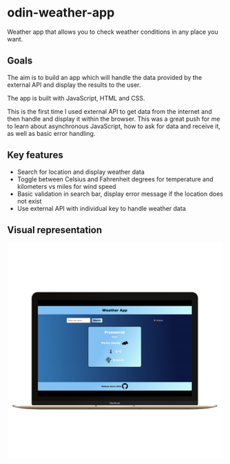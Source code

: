 # odin-weather-app

<p>Weather app that allows you to check weather conditions in any place you want.</p>
<h2>Goals</h2>
<p>The aim is to build an app which will handle the data provided by the external API and display the results to the user.</p>
<p>The app is built with JavaScript, HTML and CSS.</p>
<p>This is the first time I used external API to get data from the internet and then handle and display it within the browser. This was a great push for me to learn about asynchronous JavaScript, how to ask for data and receive it, as well as basic error handling.</p>
<h2>Key features</h2>
<ul>
  <li>Search for location and display weather data</li>
  <li>Toggle between Celsius and Fahrenheit degrees for temperature and kilometers vs miles for wind speed</li>
  <li>Basic validation in search bar, display error message if the location does not exist</li>
  <li>Use external API with individual key to handle weather data</li>
</ul>
<h2>Visual representation</h2>
<img width="500px" src="src/img/weather_1.png" alt="weather app desktop screenshot" />
